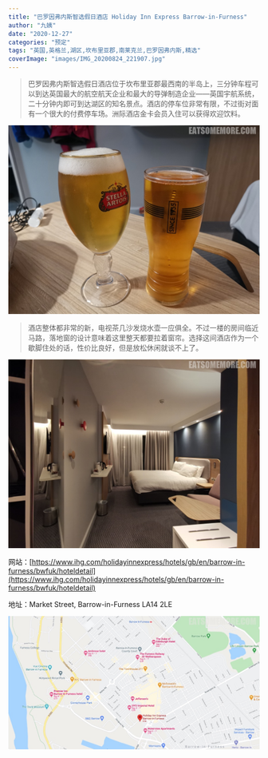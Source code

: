 ```yaml
---
title: "巴罗因弗内斯智选假日酒店 Holiday Inn Express Barrow-in-Furness"
author: "九姨"
date: "2020-12-27"
categories: "预定"
tags: "英国,英格兰,湖区,坎布里亚郡,南莱克兰,巴罗因弗内斯,精选"
coverImage: "images/IMG_20200824_221907.jpg"
---
```


>巴罗因弗内斯智选假日酒店位于坎布里亚郡最西南的半岛上，三分钟车程可以到达英国最大的航空航天企业和最大的导弹制造企业——英国宇航系统，二十分钟内即可到达湖区的知名景点。酒店的停车位非常有限，不过街对面有一个很大的付费停车场。洲际酒店金卡会员入住可以获得欢迎饮料。

![巴罗因弗内斯智选假日酒店](images/IMG_20200825_174022.jpg)

>酒店整体都非常的新，电视茶几沙发烧水壶一应俱全。不过一楼的房间临近马路，落地窗的设计意味着这里整天都要拉着窗帘。选择这间酒店作为一个歇脚住处的话，性价比良好，但是放松休闲就谈不上了。

![巴罗因弗内斯智选假日酒店](images/IMG_20200824_221907.jpg)


网站：[https://www.ihg.com/holidayinnexpress/hotels/gb/en/barrow-in-furness/bwfuk/hoteldetail](https://www.ihg.com/holidayinnexpress/hotels/gb/en/barrow-in-furness/bwfuk/hoteldetail)

地址：Market Street, Barrow-in-Furness LA14 2LE

![巴罗因弗内斯智选假日酒店](images/hixbarrowinfurness.jpg)